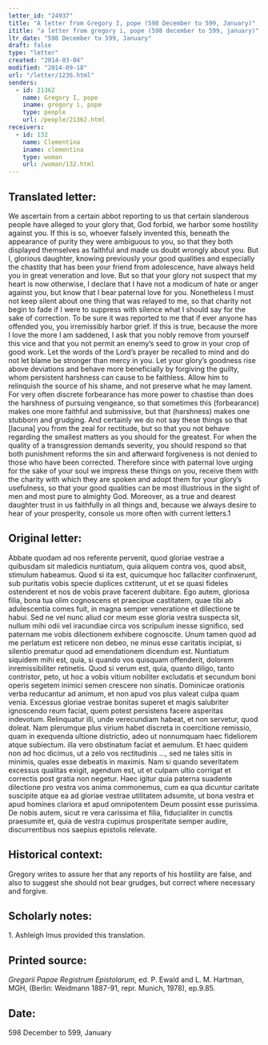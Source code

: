 ```yaml
---
letter_id: "24937"
title: "A letter from Gregory I, pope (598 December to 599, January)"
ititle: "a letter from gregory i, pope (598 december to 599, january)"
ltr_date: "598 December to 599, January"
draft: false
type: "letter"
created: "2014-03-04"
modified: "2014-09-18"
url: "/letter/1236.html"
senders:
  - id: 21362
    name: Gregory I, pope
    iname: gregory i, pope
    type: people
    url: /people/21362.html
receivers:
  - id: 132
    name: Clementina
    iname: clementina
    type: woman
    url: /woman/132.html
---
```

<h2> Translated letter:</h2>We ascertain from a certain abbot reporting to us that certain slanderous people have alleged to your glory that, God forbid, we harbor some hostility against you.  If this is so, whoever falsely invented this, beneath the appearance of purity they were ambiguous to you, so that they both displayed themselves as faithful and made us doubt wrongly about you.  But I, glorious daughter, knowing previously your good qualities and especially the chastity that has been your friend from adolescence, have always held you in great veneration and love.  But so that your glory not suspect that my heart is now otherwise, I declare that I have not a modicum of hate or anger against you, but know that I bear paternal love for you.  Nonetheless I must not keep silent about one thing that was relayed to me, so that charity not begin to fade if I were to suppress with silence what I should say for the sake of correction.
	To be sure it was reported to me that if ever anyone has offended you, you irremissibly harbor grief.  If this is true, because the more I love the more I am saddened, I ask that you nobly remove from yourself this vice and that you not permit an enemy’s seed to grow in your crop of good work.  Let the words of the Lord’s prayer be recalled to mind and do not let blame be stronger than mercy in you.  Let your glory’s goodness rise above deviations and behave more beneficially by forgiving the guilty, whom persistent harshness can cause to be faithless.  Allow him to relinquish the source of his shame, and not preserve what he may lament.  For very often discrete forbearance has more power to chastise than does the harshness of pursuing vengeance, so that sometimes this (forbearance) makes one more faithful and submissive, but that (harshness) makes one stubborn and grudging.  And certainly we do not say these things so that [lacuna] you from the zeal for rectitude, but so that you not behave regarding the smallest matters as you should for the greatest.  For when the quality of a transgression demands severity, you should respond so that both punishment reforms the sin and afterward forgiveness is not denied to those who have been corrected.  Therefore since with paternal love urging for the sake of your soul we impress these things on you, receive them with the charity with which they are spoken and adopt them for your glory’s usefulness, so that your good qualities can be most illustrious in the sight of men and most pure to almighty God.  Moreover, as a true and dearest daughter trust in us faithfully in all things and, because we always desire to hear of your prosperity, console us more often with current letters.1
<h2 class="mt-4"> Original letter:</h2>Abbate quodam ad nos referente pervenit, quod gloriae vestrae a quibusdam sit maledicis nuntiatum, quia aliquem contra vos, quod absit, stimulum habeamus. Quod si ita est, quicumque hoc fallaciter confinxerunt, sub puritatis vobis specie duplices cxtiterunt, ut et se quasi fideles ostenderent et nos de vobis prave facerent dubitare. Ego autem, gloriosa filia, bona tua olim cognoscens et praecipue castitatem, quae tibi ab adulescentia comes fuit, in magna semper veneratione et dilectione te habui. Sed ne vel nunc aliud cor meum esse gloria vestra suspecta sit, nullum mihi odii vel iracundiae circa vos scripulum inesse significo, sed paternam me vobis dilectionem exhibere cognoscite. Unum tamen quod ad me perlatum est reticere non debeo, ne minus esse caritatis incipiat, si silentio prematur quod ad emendationem dicendum est.
Nuntiatum siquidem mihi est, quia, si quando vos quisquam offenderit, dolorem inremissibiliter retinetis. Quod si verum est, quia, quanto diligo, tanto contristor, peto, ut hoc a vobis vitium nobiliter excludatis et secundum boni operis segetem inimici semen crescere non sinatis. Dominicae orationis verba reducantur ad animum, et non apud vos plus valeat culpa quam venia. Excessus gloriae vestrae bonitas superet et magis salubriter ignoscendo reum faciat, quem potest persistens facere asperitas indevotum. Relinquatur illi, unde verecundiam habeat, et non servetur, quod doleat. Nam plerumque plus virium habet discreta in coercitione remissio, quam in exequenda ultione districtio, adeo ut nonnumquam haec fideliorem atque subiectum. illa vero obstinatum faciat et aemulum. Et haec quidem non ad hoc dicimus, ut a zelo vos rectitudinis …, sed ne tales sitis in minimis, quales esse debeatis in maximis. Nam si quando severitatem excessus qualitas exigit, agendum est, ut et culpam ultio corrigat et correctis post gratia non negetur. Haec igitur quia paterna suadente dilectione pro vestra vos anima commonemus, cum ea qua dicuntur caritate suscipite atque ea ad gloriae vestrae utilitatem adsumite, ut bona vestra et apud homines clariora et apud omnipotentem Deum possint esse purissima.  De nobis autem, sicut re vera carissima et filia, fiducialiter in cunctis praesumite et, quia de vestra cupimus prosperitate semper audire, discurrentibus nos saepius epistolis relevate.
<h2 class="mt-4"> Historical context:</h2>Gregory writes to assure her that any reports of his hostility are false, and also to suggest she should not bear grudges, but correct where necessary and forgive.
<h2 class="mt-4"> Scholarly notes:</h2>1. Ashleigh Imus provided this translation.
<h2 class="mt-4"> Printed source:</h2><p><em>Gregorii Papae Registrum Epistolarum</em>, ed. P. Ewald and L. M. Hartman, MGH, (Berlin: Weidmann 1887-91, repr. Munich, 1978), ep.9.85.</p><h2 class="mt-4"> Date:</h2>598 December to 599, January